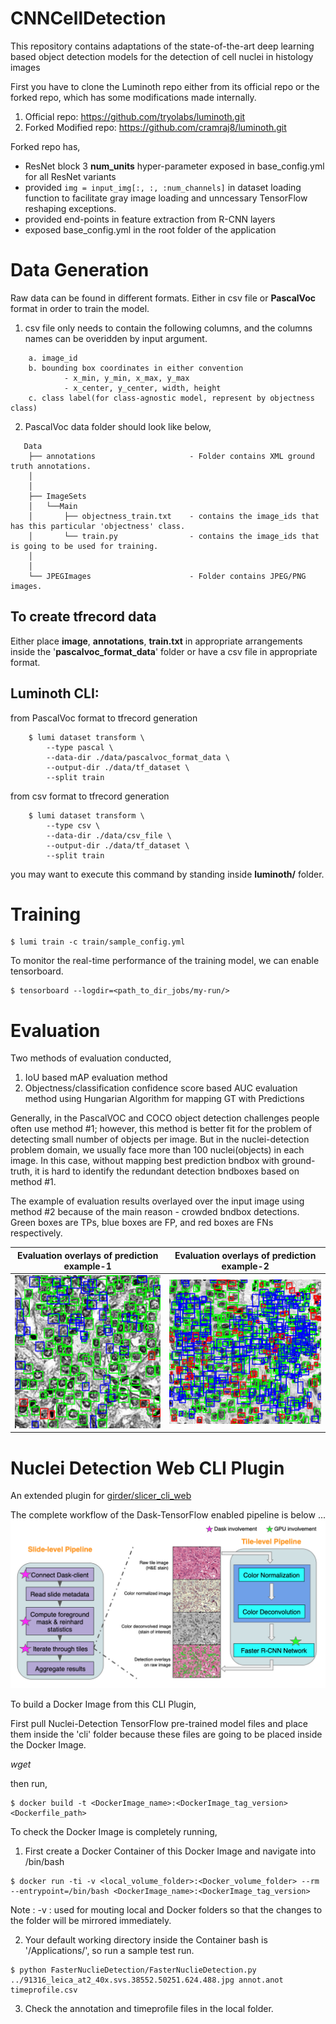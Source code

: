 # CNNCellDetection
This repository contains adaptations of the state-of-the-art deep learning based object detection models for the detection of cell nuclei in histology images




First you have to clone the Luminoth repo either from its official repo or the forked repo, which has some modifications made internally.

1. Official repo: https://github.com/tryolabs/luminoth.git
2. Forked Modified repo: https://github.com/cramraj8/luminoth.git

Forked repo has,

* ResNet block 3 **num_units** hyper-parameter exposed in base_config.yml for all ResNet variants
* provided ```img = input_img[:, :, :num_channels]``` in dataset loading function
 to facilitate gray image loading and unncessary TensorFlow reshaping exceptions.
* provided end-points in feature extraction from R-CNN layers
* exposed base_config.yml in the root folder of the application



# Data Generation


Raw data can be found in different formats. Either in csv file or **PascalVoc** format in order to train the model.

1. csv file only needs to contain the following columns, and the columns names can be overidden by input argument.
```
    a. image_id
    b. bounding box coordinates in either convention
            - x_min, y_min, x_max, y_max
            - x_center, y_center, width, height
    c. class label(for class-agnostic model, represent by objectness class)
```

2. PascalVoc data folder should look like below,



```
   Data
    ├── annotations                     - Folder contains XML ground truth annotations.
    │
    │
    ├── ImageSets
    │   └──Main
    │       ├── objectness_train.txt    - contains the image_ids that has this particular 'objectness' class.
    │       └── train.py                - contains the image_ids that is going to be used for training.
    │
    │
    └── JPEGImages                      - Folder contains JPEG/PNG images.
```





## To create tfrecord data

Either place **image**, **annotations**, **train.txt** in appropriate arrangements inside the '**pascalvoc_format_data**' folder or
have a csv file in appropriate format.



## Luminoth CLI:

from PascalVoc format to tfrecord generation
```
    $ lumi dataset transform \
        --type pascal \
        --data-dir ./data/pascalvoc_format_data \
        --output-dir ./data/tf_dataset \
        --split train
```


from csv format to tfrecord generation
```
    $ lumi dataset transform \
        --type csv \
        --data-dir ./data/csv_file \
        --output-dir ./data/tf_dataset \
        --split train
```


you may want to execute this command by standing inside **luminoth/** folder.








# Training
```
$ lumi train -c train/sample_config.yml
```

To monitor the real-time performance of the training model, we can enable tensorboard.
```
$ tensorboard --logdir=<path_to_dir_jobs/my-run/>
```



# Evaluation

Two methods of evaluation conducted,

1. IoU based mAP evaluation method
2. Objectness/classification confidence score based AUC evaluation method
        using Hungarian Algorithm for mapping GT with Predictions

Generally, in the PascalVOC and COCO object detection challenges people often use method #1; however, this method
is better fit for the problem of detecting small number of objects per image. But in the nuclei-detection problem domain,
we usually face more than 100 nuclei(objects) in each image. In this case, without mapping best prediction bndbox with ground-truth,
it is hard to identify the redundant detection bndboxes based on method #1.

The example of evaluation results overlayed over the input image using method #2 because of the main reason - crowded bndbox detections.
Green boxes are TPs, blue boxes are FP, and red boxes are FNs respectively.

<!-- ![alt text](https://github.com/DigitalSlideArchive/CNNCellDetection/evaluation/ex1-overlay_TCGA-G9-6362-01Z-00-DX1_3.png) -->
<!-- ![Alt text](evaluation/ex1-overlay_TCGA-G9-6362-01Z-00-DX1_3.png=250x250?raw=true "Title") -->

<!-- ![test image size](evaluation/ex1-overlay_TCGA-G9-6362-01Z-00-DX1_3.png){:height="45%" width="44%"}
![test image size](evaluation/ex2-overlay_TCGA-HE-7130-01Z-00-DX1_2.png){:height="45%" width="49%"} -->

<!-- ![alt-text-1](evaluation/ex1-overlay_TCGA-G9-6362-01Z-00-DX1_3.png "title-1") ![alt-text-2](evaluation/ex2-overlay_TCGA-HE-7130-01Z-00-DX1_2.png "title-2") -->

Evaluation overlays of prediction example-1                |  Evaluation overlays of prediction example-2
:-------------------------:|:-------------------------:
![](evaluation/ex1-overlay_TCGA-G9-6362-01Z-00-DX1_3.png)  |  ![](evaluation/ex2-overlay_TCGA-HE-7130-01Z-00-DX1_2.png)





# Nuclei Detection Web CLI Plugin

An extended plugin for [girder/slicer_cli_web](https://github.com/girder/slicer_cli_web)

The complete workflow of the Dask-TensorFlow enabled pipeline is below ...
![Alt text](cli/FasterNuclieDetectionCPU/pipeline-workflow.png?raw=true "Title")


To build a Docker Image from this CLI Plugin,

First pull Nuclei-Detection TensorFlow pre-trained model files and place them inside the 'cli' folder because these files
are going to be placed inside the Docker Image.

*wget <link>*


then run,

```
$ docker build -t <DockerImage_name>:<DockerImage_tag_version> <Dockerfile_path>
```

To check the Docker Image is completely running,

1. First create a Docker Container of this Docker Image and navigate into /bin/bash
```
$ docker run -ti -v <local_volume_folder>:<Docker_volume_folder> --rm --entrypoint=/bin/bash <DockerImage_name>:<DockerImage_tag_version>
```
  Note : -v : used for mouting local and Docker folders so that the changes to the folder will be mirrored immediately.

2. Your default working directory inside the Container bash is '/Applications/', so run a sample test run.
```
$ python FasterNuclieDetection/FasterNuclieDetection.py ../91316_leica_at2_40x.svs.38552.50251.624.488.jpg annot.anot timeprofile.csv
```
3. Check the annotation and timeprofile files in the local folder.






